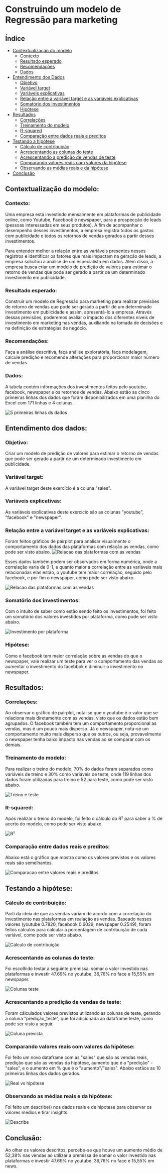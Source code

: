# Construindo um modelo de Regressão para marketing

## Índice
- [Contextualização do modelo](#contextualização-do-modelo)
    - [Contexto](#contexto)
    - [Resultado esperado](#resultado-esperado)
    - [Recomendações](#recomendações)
    - [Dados](#dados)
- [Entendimento dos Dados](#entendimento-dos-dados)
    - [Objetivo](#objetivo)
    - [Variável target](#variável-target)
    - [Variáveis explicativas](#variáveis-explicativas)
    - [Relação entre a variável target e as variáveis explicativas](#relação-entre-a-variável-target-e-as-variáveis-explicativas)
    - [Somatório dos investimentos](#somatório-dos-investimentos)
    - [Hipótese](#hipótese)
- [Resultados](#resultados)
    - [Correlações](#correlações)
    - [Treinamento do modelo](#treinamento-do-modelo)
    - [R-squared](#r-squared)
    - [Comparação entre dados reais e preditos](#comparação-entre-dados-reais-e-preditos)
- [Testando a hipótese](#testando-a-hipótese)
    - [Cálculo de contribuição](#cálculo-de-contribuição)
    - [Acrescentando as colunas do teste](#acrescentando-as-colunas-do-teste)
    - [Acrescentando a predição de vendas de teste](#acrescentando-a-predição-de-vendas-de-teste)
    - [Comparando valores reais com valores da hipótese](#comparando-valores-reais-com-valores-da-hipótese)
    - [Observando as médias reais e da hipótese](#observando-as-médias-reais-e-da-hipótese)     
- [Conclusão](#conclusão)

## Contextualização do modelo:
### Contexto:
Uma empresa está investindo mensalmente em plataformas de publicidade online, como Youtube, Facebook e newspaper, para a prospecção de leads (pessoas interessadas em seus produtos). A fim de acompanhar o desempenho desses investimentos, a empresa registra todos os gastos com publicidade e todos os retornos de vendas gerados a partir desses investimentos.

Para entender melhor a relação entre as variáveis presentes nesses registros e identificar os fatores que mais impactam na geração de leads, a empresa solicitou a análise de um especialista em dados. Além disso, a empresa busca criar um modelo de predição de valores para estimar o retorno de vendas que pode ser gerado a partir de um determinado investimento em publicidade.
### Resultado esperado:
Construir um modelo de Regressão para marketing para realizar previsões de retorno de vendas que pode ser gerado a partir de um determinado investimento em publicidade e assim, apresentá-lo a empresa.
Através dessas previsões, poderemos avaliar o impacto dos diferentes níveis de investimento em marketing nas vendas, auxiliando na tomada de decisões e na definição de estratégias de negócio.
### Recomendações:
Faça a análise descritiva, faça análise exploratória, faça modelagem, calcule predição e recomende alterações para proporcionar maior número de vendas.  
### Dados:
A tabela contém informações dos investimentos feitos pelo youtube, facebook, newspaper e os retornos de vendas. 
Abaixo estão as cinco primeiras linhas dos dados que foram disponibilizados em uma planilha do Excel com 171 linhas e 4 colunas.

![5 primeiras linhas ds dados](./images/Dados_iniciais.png)


## Entendimento dos dados:
### Objetivo:
Criar um modelo de predição de valores para estimar o retorno de vendas que pode ser gerado a partir de um determinado investimento em publicidade.
### Variável target:
A variável target deste exercício é a coluna "sales".
### Variáveis explicativas:
As variáveis explicativas deste exercício são as colunas "youtube", "facebook" e "newspaper".
### Relação entre a variável target e as variáveis explicativas:
Foram feitos gráficos de pairplot para analisar visualmente o comportamento dos dados das plataformas com relação as vendas, como pode ser visto abaixo.
![Relacao das plataformas com as vendas](./images/pairplot.png)

Esses dados também podem ser observados em forma numérica, onde a correlação varia de 0-1, e quanto maior a correlação entre as variáveis mais relacionadas elas estão, o youtube tem maior correlação, seguido pelo facebook, e por fim o newspaper, como pode ser visto abaixo.

![Relacao das plataformas com as vendas](./images/corr.png)

### Somatório dos investimentos:
Com o intuito de saber como estão sendo feito os investimentos, foi feito um somatório dos valores investidos por plataforma, como pode ser visto abaixo.

![Investimento por plataforma](./images/investimentos_totais.png)

### Hipótese:
Como o facebook tem maior correlação sobre as vendas do que o newspaper, vale realizar um teste para ver o comportamento das vendas ao aumentar o investimento do facebbok e diminuir o investimento no newspaper.

## Resultados:
### Correlações:
Ao observar o gráfico de pairplot, nota-se que o youtube é o valor que se relaciona mais diretamente com as vendas, visto que os dados estão bem agrupados. O facebook também tem um comportamento proporcional as vendas, mas é um pouco mais disperso. Já o newspaper, nota-se um comportamento muito mais disperso que os outros, ou seja, provavelmente o newspaper tenha baixo impacto nas vendas ao se comparar com os demais.

### Treinamento do modelo:
Para realizar o treino do modelo, 70% do dados foram separados como variáveis de treino e 30% como variáveis de teste, onde 119 linhas dos dados foram utilizadas para treino e 52 para teste, como pode ser visto abaixo.

![Treino e teste](./images/treino_teste.png)

### R-squared:
Após realizar o treino do modelo, foi feito o cálculo do R² para saber a % de acerto do modelo, como pode ser visto abaixo.

![R²](./images/r2.png)

### Comparação entre dados reais e preditos:
Abaixo está o gráfico que mostra como os valores previstos e os valores reais são semelhantes.

![Comparacao entre valores reais e preditos](./images/comparacao.png)

## Testando a hipótese:
### Cálculo de contribuição:
Parti da ideia de que as vendas variam de acordo com a correlação do investimento nas plataformas em realação as vendas. Baseado nesses valores (youtube 0.7820, facebook 0.6029, newspaper 0.2549), foram feitos cálculos para calcular a porcentagem de contribuição de cada variável, como pode ser visto abaixo.

![Cálculo de contribuição](./images/calculo.png)

### Acrescentando as colunas do teste:
Foi escolhido testar a seguinte premissa: somar o valor investido nas plataformas e investir 47.69% no youtube, 36,76% no face e 15,55% em newspaper.

![Colunas teste](./images/colunas_teste.png)

### Acrescentando a predição de vendas de teste:
Foram cálculados valores previstos utilizando as colunas de teste, gerando a coluna "predição_teste", que foi adicionada ao dataframe teste, como pode ser visto a seguir.

![Coluna prevista](./images/coluna_prevista.png)

### Comparando valores reais com valores da hipótese:
Foi feito um novo dataframe com as "sales" que são as vendas reais, predição que são as vendas da hipótese, aumento que é a "predição" - "sales", e o aumento em % que é o "aumento"/"sales". Abaixo estãos as 10 primeiras linhas dos dados gerados.

![Real vs hipótese](./images/real_hipotese.png)

### Observando as médias reais e da hipótese: 
Foi feito um describe() nos dados reais e de hipotese para observar os valores médios e tirar insights.

![Describe](./images/describe.png)

## Conclusão:

Ao olhar os valores descritos, percebe-se que houve um aumento médio de 52,38% nas vendas ao utilizar a premissa de somar o valor investido nas plataformas e investir 47.69% no youtube, 36,76% no face e 15,55% em news.